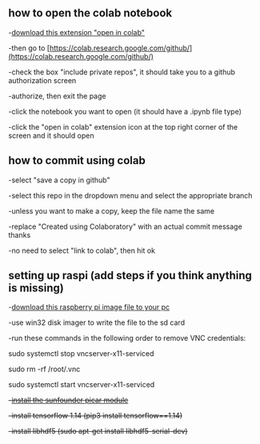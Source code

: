 ## how to open the colab notebook

-[download this extension "open in colab"](https://chrome.google.com/webstore/detail/open-in-colab/iogfkhleblhcpcekbiedikdehleodpjo?hl=en)

-then go to [https://colab.research.google.com/github/](https://colab.research.google.com/github/)

-check the box "include private repos", it should take you to a github authorization screen

-authorize, then exit the page

-click the notebook you want to open (it should have a .ipynb file type)

-click the "open in colab" extension icon at the top right corner of the screen and it should open

## how to commit using colab

-select "save a copy in github"

-select this repo in the dropdown menu and select the appropriate branch

-unless you want to make a copy, keep the file name the same

-replace "Created using Colaboratory" with an actual commit message thanks

-no need to select "link to colab", then hit ok

## setting up raspi (add steps if you think anything is missing)

-[download this raspberry pi image file to your pc](https://drive.google.com/file/d/1JJifkjcFL7jgqRt8WhAlYyWapGxR-p-N/view)

-use win32 disk imager to write the file to the sd card

-run these commands in the following order to remove VNC credentials:

sudo systemctl stop vncserver-x11-serviced

sudo rm -rf /root/.vnc

sudo systemctl start vncserver-x11-serviced

~~-[install the sunfounder picar module](https://www.sunfounder.com/learn/SunFounder-PiCar-S/software-installation-picar-s.html)~~

~~-install tensorflow 1.14 (pip3 install tensorflow==1.14)~~

~~-install libhdf5 (sudo apt-get install libhdf5-serial-dev)~~


